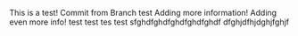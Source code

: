 This is a test! 
Commit from Branch test
Adding more information! 
Adding even more info! 
test
test tes test
sfghdfghdfghdfghdfghdf
dfghjdfhjdghjfghjf

